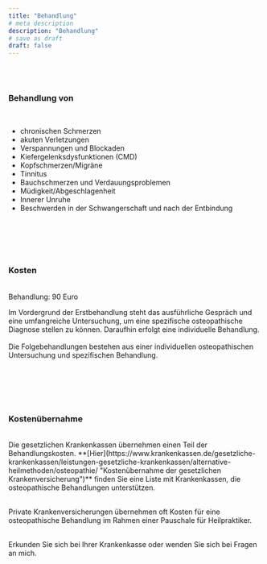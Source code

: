```yaml
---
title: "Behandlung"
# meta description
description: "Behandlung"
# save as draft
draft: false
---  
```




<br>
<br>

### Behandlung von  
<br>

* chronischen Schmerzen
* akuten Verletzungen
* Verspannungen und Blockaden
* Kiefergelenksdysfunktionen (CMD)
* Kopfschmerzen/Migräne
* Tinnitus
* Bauchschmerzen und Verdauungsproblemen
* Müdigkeit/Abgeschlagenheit
* Innerer Unruhe
* Beschwerden in der Schwangerschaft und nach der Entbindung  
<br>
<br>
<br>
<br>


### Kosten  
<br>
Behandlung: 90 Euro  

Im Vordergrund der Erstbehandlung steht das ausführliche Gespräch und eine umfangreiche Untersuchung, um eine spezifische osteopathische Diagnose stellen zu können. Daraufhin erfolgt eine individuelle Behandlung.  
<br>
Die Folgebehandlungen bestehen aus einer individuellen osteopathischen Untersuchung und spezifischen Behandlung.  
<br>  
<br>  
<br>


 ### Kostenübernahme  
<br>
Die gesetzlichen Krankenkassen übernehmen einen Teil der Behandlungskosten. **[Hier](https://www.krankenkassen.de/gesetzliche-krankenkassen/leistungen-gesetzliche-krankenkassen/alternative-heilmethoden/osteopathie/ "Kostenübernahme der gesetzlichen Krankenversicherung")** finden Sie eine Liste mit Krankenkassen, die osteopathische Behandlungen unterstützen.  
<br>
<br>

Private Krankenversicherungen übernehmen oft Kosten für eine osteopathische Behandlung im Rahmen einer Pauschale für Heilpraktiker.  

<br>
Erkunden Sie sich bei Ihrer Krankenkasse oder wenden Sie sich bei Fragen an mich.
